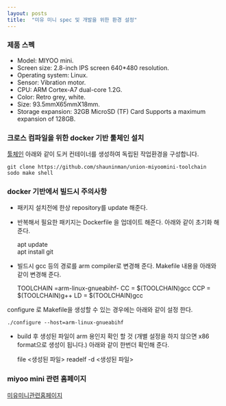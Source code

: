 ```yaml
---
layout: posts
title:  "미유 미니 spec 및 개발을 위한 환경 설정"
---
```


### 제품 스펙

- Model: MIYOO mini.
- Screen size: 2.8-inch IPS screen 640*480 resolution.
- Operating system: Linux.
- Sensor: Vibration motor.
- CPU: ARM Cortex-A7 dual-core 1.2G.
- Color: Retro grey, white.
- Size: 93.5mmX65mmX18mm.
- Storage expansion: 32GB MicroSD (TF) Card Supports a maximum expansion of 128GB.

### 크로스 컴파일을 위한 docker 기반 툴체인 설치

[툴체인](https://github.com/shauninman/union-miyoomini-toolchain)
아래와 같이 도커 컨테이너를 생성하여 독립된 작업환경을 구성합니다.

    git clone https://github.com/shauninman/union-miyoomini-toolchain
    sodo make shell

### docker 기반에서 빌드시 주의사항

- 패키지 설치전에 한상 repository를 update 해준다.
- 반복해서 필요한 패키지는 Dockerfile 을 업데이트 해준다.
아래와 같이 초기화 해준다.

    apt update   
    apt install git

- 빌드시 gcc 등의 경로를 arm compiler로 변경해 준다.
Makefile 내용을 아래와 같이 변경해 준다.

    TOOLCHAIN =arm-linux-gnueabihf-
    CC          = $(TOOLCHAIN)gcc
    CCP         = $(TOOLCHAIN)g++
    LD          = $(TOOLCHAIN)gcc
    
configure 로 Makefile을 생성할 수 있는 경우에는 아래와 같이 설정 한다.

    ./configure --host=arm-linux-gnueabihf
    
- build 후 생성된 파일이 arm 용인지 확인 할 것 (개별 설정을 하지 않으면 x86 format으로 생성이 됩니다.)
아래와 같이 한번더 확인해 준다.

    file <생성된 파일>
    readelf -d <생성된 파일>
 
### miyoo mini 관련 홈페이지

[미유미니관련홈페이지](https://github.com/TriForceX/MiyooCFW/wiki/Miyoo-Mini)
